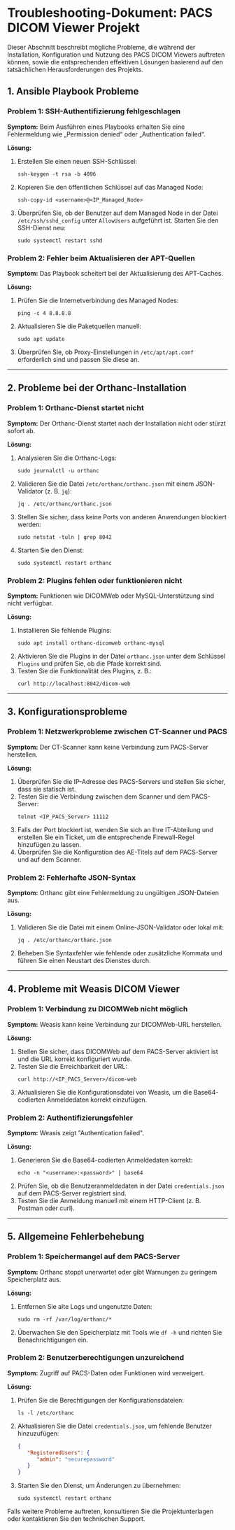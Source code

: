 # Troubleshooting-Dokument: PACS DICOM Viewer Projekt

Dieser Abschnitt beschreibt mögliche Probleme, die während der Installation, Konfiguration und Nutzung des PACS DICOM Viewers auftreten können, sowie die entsprechenden effektiven Lösungen basierend auf den tatsächlichen Herausforderungen des Projekts.

## 1. Ansible Playbook Probleme

### Problem 1: SSH-Authentifizierung fehlgeschlagen
**Symptom:** Beim Ausführen eines Playbooks erhalten Sie eine Fehlermeldung wie „Permission denied“ oder „Authentication failed“.

**Lösung:**
1. Erstellen Sie einen neuen SSH-Schlüssel:
   ```
   ssh-keygen -t rsa -b 4096
   ```
2. Kopieren Sie den öffentlichen Schlüssel auf das Managed Node:
   ```
   ssh-copy-id <username>@<IP_Managed_Node>
   ```
3. Überprüfen Sie, ob der Benutzer auf dem Managed Node in der Datei `/etc/ssh/sshd_config` unter `AllowUsers` aufgeführt ist. Starten Sie den SSH-Dienst neu:
   ```
   sudo systemctl restart sshd
   ```

### Problem 2: Fehler beim Aktualisieren der APT-Quellen
**Symptom:** Das Playbook scheitert bei der Aktualisierung des APT-Caches.

**Lösung:**
1. Prüfen Sie die Internetverbindung des Managed Nodes:
   ```
   ping -c 4 8.8.8.8
   ```
2. Aktualisieren Sie die Paketquellen manuell:
   ```
   sudo apt update
   ```
3. Überprüfen Sie, ob Proxy-Einstellungen in `/etc/apt/apt.conf` erforderlich sind und passen Sie diese an.

---

## 2. Probleme bei der Orthanc-Installation

### Problem 1: Orthanc-Dienst startet nicht
**Symptom:** Der Orthanc-Dienst startet nach der Installation nicht oder stürzt sofort ab.

**Lösung:**
1. Analysieren Sie die Orthanc-Logs:
   ```
   sudo journalctl -u orthanc
   ```
2. Validieren Sie die Datei `/etc/orthanc/orthanc.json` mit einem JSON-Validator (z. B. `jq`):
   ```
   jq . /etc/orthanc/orthanc.json
   ```
3. Stellen Sie sicher, dass keine Ports von anderen Anwendungen blockiert werden:
   ```
   sudo netstat -tuln | grep 8042
   ```
4. Starten Sie den Dienst:
   ```
   sudo systemctl restart orthanc
   ```

### Problem 2: Plugins fehlen oder funktionieren nicht
**Symptom:** Funktionen wie DICOMWeb oder MySQL-Unterstützung sind nicht verfügbar.

**Lösung:**
1. Installieren Sie fehlende Plugins:
   ```
   sudo apt install orthanc-dicomweb orthanc-mysql
   ```
2. Aktivieren Sie die Plugins in der Datei `orthanc.json` unter dem Schlüssel `Plugins` und prüfen Sie, ob die Pfade korrekt sind.
3. Testen Sie die Funktionalität des Plugins, z. B.:
   ```
   curl http://localhost:8042/dicom-web
   ```

---

## 3. Konfigurationsprobleme

### Problem 1: Netzwerkprobleme zwischen CT-Scanner und PACS
**Symptom:** Der CT-Scanner kann keine Verbindung zum PACS-Server herstellen.

**Lösung:**
1. Überprüfen Sie die IP-Adresse des PACS-Servers und stellen Sie sicher, dass sie statisch ist.
2. Testen Sie die Verbindung zwischen dem Scanner und dem PACS-Server:
   ```
   telnet <IP_PACS_Server> 11112
   ```
3. Falls der Port blockiert ist, wenden Sie sich an Ihre IT-Abteilung und erstellen Sie ein Ticket, um die entsprechende Firewall-Regel hinzufügen zu lassen.
4. Überprüfen Sie die Konfiguration des AE-Titels auf dem PACS-Server und auf dem Scanner.

### Problem 2: Fehlerhafte JSON-Syntax
**Symptom:** Orthanc gibt eine Fehlermeldung zu ungültigen JSON-Dateien aus.

**Lösung:**
1. Validieren Sie die Datei mit einem Online-JSON-Validator oder lokal mit:
   ```
   jq . /etc/orthanc/orthanc.json
   ```
2. Beheben Sie Syntaxfehler wie fehlende oder zusätzliche Kommata und führen Sie einen Neustart des Dienstes durch.

---

## 4. Probleme mit Weasis DICOM Viewer

### Problem 1: Verbindung zu DICOMWeb nicht möglich
**Symptom:** Weasis kann keine Verbindung zur DICOMWeb-URL herstellen.

**Lösung:**
1. Stellen Sie sicher, dass DICOMWeb auf dem PACS-Server aktiviert ist und die URL korrekt konfiguriert wurde.
2. Testen Sie die Erreichbarkeit der URL:
   ```
   curl http://<IP_PACS_Server>/dicom-web
   ```
3. Aktualisieren Sie die Konfigurationsdatei von Weasis, um die Base64-codierten Anmeldedaten korrekt einzufügen.

### Problem 2: Authentifizierungsfehler
**Symptom:** Weasis zeigt "Authentication failed".

**Lösung:**
1. Generieren Sie die Base64-codierten Anmeldedaten korrekt:
   ```
   echo -n "<username>:<password>" | base64
   ```
2. Prüfen Sie, ob die Benutzeranmeldedaten in der Datei `credentials.json` auf dem PACS-Server registriert sind.
3. Testen Sie die Anmeldung manuell mit einem HTTP-Client (z. B. Postman oder curl).

---

## 5. Allgemeine Fehlerbehebung

### Problem 1: Speichermangel auf dem PACS-Server
**Symptom:** Orthanc stoppt unerwartet oder gibt Warnungen zu geringem Speicherplatz aus.

**Lösung:**
1. Entfernen Sie alte Logs und ungenutzte Daten:
   ```
   sudo rm -rf /var/log/orthanc/*
   ```
2. Überwachen Sie den Speicherplatz mit Tools wie `df -h` und richten Sie Benachrichtigungen ein.

### Problem 2: Benutzerberechtigungen unzureichend
**Symptom:** Zugriff auf PACS-Daten oder Funktionen wird verweigert.

**Lösung:**
1. Prüfen Sie die Berechtigungen der Konfigurationsdateien:
   ```
   ls -l /etc/orthanc
   ```
2. Aktualisieren Sie die Datei `credentials.json`, um fehlende Benutzer hinzuzufügen:
   ```json
   {
      "RegisteredUsers": {
         "admin": "securepassword"
      }
   }
   ```
3. Starten Sie den Dienst, um Änderungen zu übernehmen:
   ```
   sudo systemctl restart orthanc
   ```

Falls weitere Probleme auftreten, konsultieren Sie die Projektunterlagen oder kontaktieren Sie den technischen Support.